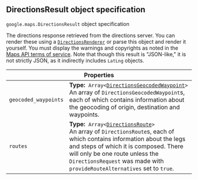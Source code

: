 <h2 id="DirectionsResult"> DirectionsResult object specification </h2><p>
<code><span itemprop="path">google.maps</span>.<span itemprop="name">DirectionsResult</span></code>
object specification
</p><p>The directions response retrieved from the directions server. You can render these using a <code><a href="https://github.com/amenadiel/google-maps-documentation/blob/master/docs/DirectionsRenderer.md">DirectionsRenderer</a></code> or parse this object and render it yourself. You must display the warnings and copyrights as noted in the <a href="https://developers.google.com/maps/terms">Maps API terms of service</a>. Note that though this result is "JSON-like," it is not strictly JSON, as it indirectly includes <code>LatLng</code> objects.</p><div class="devsite-table-wrapper"><table class="properties responsive" summary="record DirectionsResult - Properties">
<thead>
<tr><th colspan="2">Properties</th>
</tr></thead>
<tbody>
<tr>
<td><code><span>geocoded_waypoints</span></code></td>
<td><div><strong>Type:</strong>&nbsp; <code>Array&lt;<a href="https://github.com/amenadiel/google-maps-documentation/blob/master/docs/DirectionsGeocodedWaypoint.md">DirectionsGeocodedWaypoint</a>&gt;</code></div>
<div class="desc">An array of <code>DirectionsGeocodedWaypoint</code>s, each of which contains information about the geocoding of origin, destination and waypoints.</div></td>
</tr>
<tr>
<td><code><span>routes</span></code></td>
<td><div><strong>Type:</strong>&nbsp; <code>Array&lt;<a href="https://github.com/amenadiel/google-maps-documentation/blob/master/docs/DirectionsRoute.md">DirectionsRoute</a>&gt;</code></div>
<div class="desc">An array of <code>DirectionsRoute</code>s, each of which contains information about the legs and steps of which it is composed. There will only be one route unless the <code>DirectionsRequest</code> was made with <code>provideRouteAlternatives</code> set to <code>true</code>.</div></td>
</tr>
</tbody>
</table></div>
